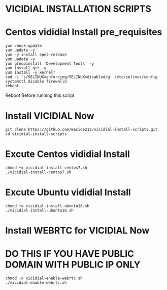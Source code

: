 # VICIDIAL INSTALLATION SCRIPTS
# Centos vididial Install pre_requisites 

```
yum check-update
yum update -y
yum -y install epel-release
yum update -y
yum groupinstall 'Development Tools' -y
yum install git -y
yum install -y kernel*
sed -i 's/SELINUX=enforcing/SELINUX=disabled/g' /etc/selinux/config    
systemctl disable firewalld
reboot
````
  Reboot Before running this script

# Install VICIDIAL Now

```
git clone https://github.com/macide213/vicidial-install-scripts.git
cd vicidial-install-scripts
```

# Excute Centos vididial Install
```
chmod +x vicidial-install-centos7.sh
./vicidial-install-centos7.sh
```

# Excute Ubuntu vididial Install
```
chmod +x vicidial-install-ubuntu18.sh
./vicidial-install-ubuntu18.sh
```

# Install WEBRTC for VICIDIAL Now
# DO THIS IF YOU HAVE PUBLIC DOMAIN WITH PUBLIC IP ONLY

```
chmod +x vicidial-enable-webrtc.sh
./vicidial-enable-webrtc.sh
```
